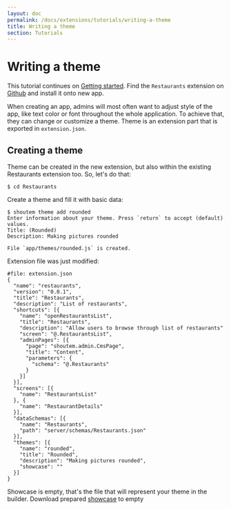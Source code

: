 ```yaml
---
layout: doc
permalink: /docs/extensions/tutorials/writing-a-theme
title: Writing a theme
section: Tutorials
---
```


# Writing a theme

This tutorial continues on [Getting started](http://shoutem.github.io/docs/extensions/getting-started/introduction). Find the `Restaurants` extension on [Github](/docs/coming-soon) and install it onto new app.

When creating an app, admins will most often want to adjust style of the app, like text color or font throughout the whole application. To achieve that, they can change or customize a theme. Theme is an extension part that is exported in `extension.json`.

## Creating a theme

Theme can be created in the new extension, but also within the existing Restaurants extension too. So, let's do that:

```ShellSession
$ cd Restaurants
```

Create a theme and fill it with basic data:

```ShellSession
$ shoutem theme add rounded
Enter information about your theme. Press `return` to accept (default) values.
Title: (Rounded)
Description: Making pictures rounded

File `app/themes/rounded.js` is created.
```

Extension file was just modified:

```JSON{28-33}
#file: extension.json
{
  "name": "restaurants",
  "version": "0.0.1",
  "title": "Restaurants",
  "description": "List of restaurants",
  "shortcuts": [{
    "name": "openRestaurantsList",
    "title": "Restaurants",
    "description": "Allow users to browse through list of restaurants"
    "screen": "@.RestaurantsList",
    "adminPages": [{
      "page": "shoutem.admin.CmsPage",
      "title": "Content",
      "parameters": {
        "schema": "@.Restaurants"
      }
    }]
  }],
  "screens": [{
    "name": "RestaurantsList"
  }, {
    "name": "RestaurantDetails"
  }],
  "dataSchemas": [{
    "name": "Restaurants",
    "path": "server/schemas/Restaurants.json"
  }],
  "themes": [{
    "name": "rounded",
    "title": "Rounded",
    "description": "Making pictures rounded",
    "showcase": ""
  }]
}
```

Showcase is empty, that's the file that will represent your theme in the builder. Download prepared [showcase](/docs/coming-soon) to empty 